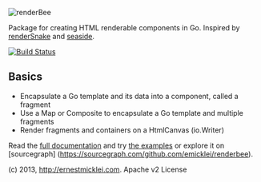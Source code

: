 ![renderBee](https://s3.amazonaws.com/public.philemonworks.com/renderbee/bee.png)

Package for creating HTML renderable components in Go.
Inspired by [renderSnake](http://rendersnake.org) and [seaside](http://www.seaside.st/).

[![Build Status](https://travis-ci.org/emicklei/renderbee.png)](https://travis-ci.org/emicklei/renderbee)

## Basics

- Encapsulate a Go template and its data into a component, called a fragment
- Use a Map or Composite to encapsulate a Go template and multiple fragments
- Render fragments and containers on a HtmlCanvas (io.Writer)

Read the [full documentation](http://godoc.org/github.com/emicklei/renderbee) and try [the examples](https://github.com/emicklei/renderbee/tree/master/examples) or explore it on [sourcegraph] (https://sourcegraph.com/github.com/emicklei/renderbee).

(c) 2013, http://ernestmicklei.com. Apache v2 License